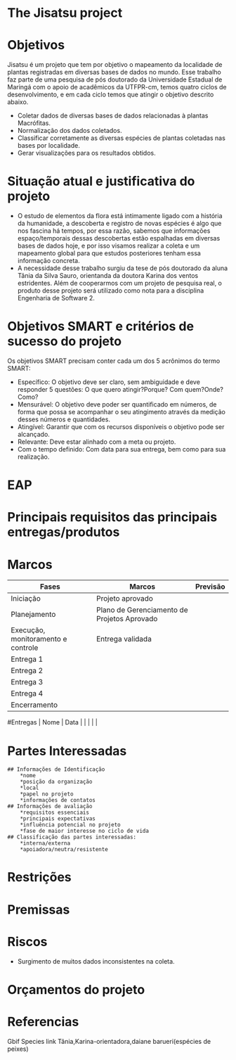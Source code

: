 # The Jisatsu project

# Objetivos
Jisatsu é um projeto que tem por objetivo o mapeamento da localidade de plantas registradas em diversas bases de dados no mundo. Esse trabalho faz parte de uma pesquisa de pós doutorado da Universidade Estadual de Maringá com o apoio de acadêmicos da UTFPR-cm, temos quatro ciclos de desenvolvimento, e em cada ciclo temos que atingir o objetivo descrito abaixo.  
- Coletar dados de diversas bases de dados relacionadas à plantas Macrófitas.
- Normalização dos dados coletados.
- Classificar corretamente as diversas espécies de plantas coletadas nas bases por localidade.
- Gerar visualizações para os resultados obtidos.

# Situação atual e justificativa do projeto
- O estudo de elementos da flora está intimamente ligado com a história da humanidade, a descoberta e registro de novas espécies é algo que nos fascina há tempos, por essa razão, sabemos que informações espaço/temporais dessas descobertas estão espalhadas em diversas bases de dados hoje, e por isso visamos realizar a coleta e um mapeamento global para que estudos posteriores tenham essa informação concreta.
- A necessidade desse trabalho surgiu da tese de pós doutorado da aluna Tânia da Silva Sauro, orientanda da doutora Karina dos ventos estridentes. Além de cooperarmos com um projeto de pesquisa real, o produto desse projeto será utilizado como nota para a disciplina Engenharia de Software 2. 

# Objetivos SMART e critérios de sucesso do projeto
Os objetivos SMART precisam conter cada um dos 5 acrônimos do termo SMART:
- Específico: O objetivo deve ser claro, sem ambiguidade e deve responder 5 questões: O que quero atingir?Porque? Com quem?Onde? Como?
- Mensurável: O objetivo deve poder ser quantificado em números, de forma que possa se acompanhar o seu atingimento através da medição desses números e quantidades.
- Atingível: Garantir que com os recursos disponíveis o objetivo pode ser alcançado.
- Relevante: Deve estar alinhado com a meta ou projeto.
- Com o tempo definido: Com data para sua entrega, bem como para sua realização.

# EAP

# Principais requisitos das principais entregas/produtos

# Marcos
|    Fases      |  Marcos  | Previsão |
|---------------|----------|----------|
| Iniciação     | Projeto aprovado                            |          |
| Planejamento  | Plano de Gerenciamento de Projetos Aprovado |          |
| Execução, monitoramento e controle      | Entrega validada         |          |
| Entrega 1     |          |          |
| Entrega 2     |          |          |
| Entrega 3     |          |          |
| Entrega 4     |          |          |
| Encerramento  |          |          |


#Entregas
| Nome | Data | 
|
|
|
|

# Partes Interessadas
	## Informações de Identificação
		*nome
		*posição da organização
		*local
		*papel no projeto
		*informações de contatos
	## Informações de avaliação
		*requisitos essenciais
		*principais expectativas
		*influência potencial no projeto
		*fase de maior interesse no ciclo de vida 
	## Classificação das partes interessadas:
		*interna/externa
		*apoiadora/neutra/resistente

# Restrições

# Premissas

# Riscos
- Surgimento de muitos dados inconsistentes na coleta.
 

# Orçamentos do projeto

# Referencias
Gbif
Species link
Tânia,Karina-orientadora,daiane barueri(espécies de peixes)

